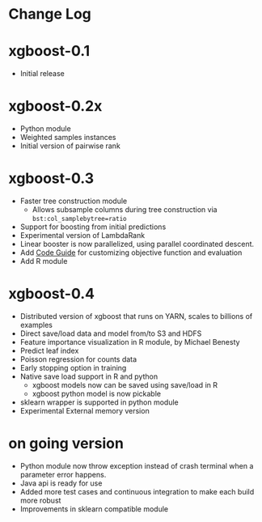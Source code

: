 Change Log
=====

xgboost-0.1
=====
* Initial release

xgboost-0.2x
=====
* Python module
* Weighted samples instances
* Initial version of pairwise rank

xgboost-0.3
=====
* Faster tree construction module
  - Allows subsample columns during tree construction via ```bst:col_samplebytree=ratio```
* Support for boosting from initial predictions
* Experimental version of LambdaRank
* Linear booster is now parallelized, using parallel coordinated descent.
* Add [Code Guide](src/README.md) for customizing objective function and evaluation
* Add R module

xgboost-0.4
=====
* Distributed version of xgboost that runs on YARN, scales to billions of examples
* Direct save/load data and model from/to S3 and HDFS
* Feature importance visualization in R module, by Michael Benesty
* Predict leaf index
* Poisson regression for counts data
* Early stopping option in training
* Native save load support in R and python
  - xgboost models now can be saved using save/load in R
  - xgboost python model is now pickable
* sklearn wrapper is supported in python module
* Experimental External memory version

on going version
=====
* Python module now throw exception instead of crash terminal when a parameter error happens.
* Java api is ready for use
* Added more test cases and continuous integration to make each build more robust
* Improvements in sklearn compatible module
